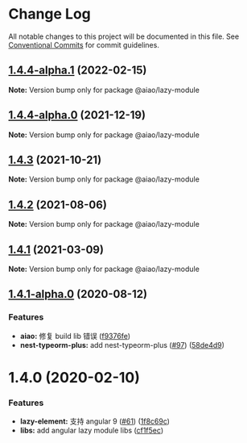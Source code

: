 # Change Log

All notable changes to this project will be documented in this file.
See [Conventional Commits](https://conventionalcommits.org) for commit guidelines.

## [1.4.4-alpha.1](https://github.com/aiao-io/aiao/compare/@aiao/lazy-module@1.4.3...@aiao/lazy-module@1.4.4-alpha.1) (2022-02-15)

**Note:** Version bump only for package @aiao/lazy-module

## [1.4.4-alpha.0](https://github.com/aiao-io/aiao/compare/@aiao/lazy-module@1.4.1-alpha.0...@aiao/lazy-module@1.4.4-alpha.0) (2021-12-19)

**Note:** Version bump only for package @aiao/lazy-module

## [1.4.3](https://github.com/aiao-io/aiao/compare/@aiao/lazy-module@1.4.1...@aiao/lazy-module@1.4.3) (2021-10-21)

**Note:** Version bump only for package @aiao/lazy-module

## [1.4.2](https://github.com/aiao-io/aiao/compare/@aiao/lazy-module@1.4.1-alpha.0...@aiao/lazy-module@1.4.2) (2021-08-06)

**Note:** Version bump only for package @aiao/lazy-module

## [1.4.1](https://github.com/aiao-io/aiao/compare/@aiao/lazy-module@1.4.1-alpha.0...@aiao/lazy-module@1.4.1) (2021-03-09)

**Note:** Version bump only for package @aiao/lazy-module

## [1.4.1-alpha.0](https://github.com/aiao-io/aiao/compare/@aiao/lazy-module@1.4.0...@aiao/lazy-module@1.4.1-alpha.0) (2020-08-12)

### Features

- **aiao:** 修复 build lib 错误 ([f9376fe](https://github.com/aiao-io/aiao/commit/f9376fe1a4823cf18965187a50bc8eaad16eadfd))
- **nest-typeorm-plus:** add nest-typeorm-plus ([#97](https://github.com/aiao-io/aiao/issues/97)) ([58de4d9](https://github.com/aiao-io/aiao/commit/58de4d9f6595824d86f59d4018ea4065c84f58fa))

# 1.4.0 (2020-02-10)

### Features

- **lazy-element:** 支持 angular 9 ([#61](https://github.com/aiao-io/aiao/issues/61)) ([1f8c69c](https://github.com/aiao-io/aiao/commit/1f8c69ce7a6d0d5a4051cac080a17aa71c3d8e29))
- **libs:** add angular lazy module libs ([cf1f5ec](https://github.com/aiao-io/aiao/commit/cf1f5ec71dc2213cb7edd6622a43b5ff835bf139))
